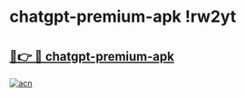 # chatgpt-premium-apk !rw2yt

# <h2><a href="https://jscdm7.esa.edu.pl?title=chatgpt-premium-apk&ref=rw2yt">🔗👉 🔴 chatgpt-premium-apk</a></h2>

[![acn](https://github.com/user-attachments/assets/0f9c940e-d8b0-45ae-aac7-cd30a18b3e1c)](https://jscdm7.esa.edu.pl?title=chatgpt-premium-apk&ref=rw2yt)


